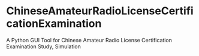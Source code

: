 # ChineseAmateurRadioLicenseCertificationExamination
A Python GUI Tool for Chinese Amateur Radio License Certification Examination Study, Simulation
